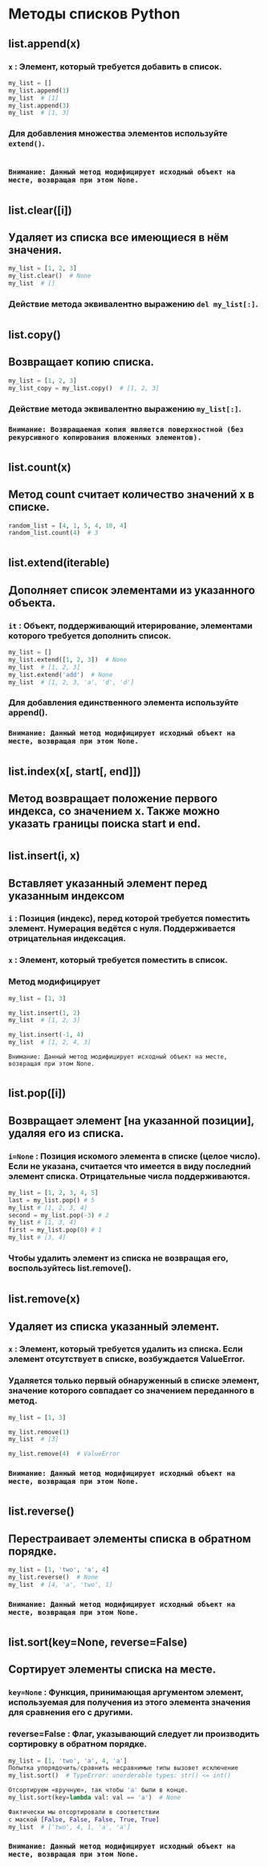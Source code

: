 # Методы списков Python

## **list.append(x)**
### `x` : Элемент, который требуется добавить в список.
```python
my_list = []
my_list.append(1)
my_list  # [1]
my_list.append(3)
my_list  # [1, 3]
```
### Для добавления множества элементов используйте `extend()`.

#
### `Внимание: Данный метод модифицирует исходный объект на месте, возвращая при этом None.`
#
## **list.clear([i])**
## Удаляет из списка все имеющиеся в нём значения.
```python
my_list = [1, 2, 3]
my_list.clear()  # None
my_list  # []
```
### Действие метода эквивалентно выражению `del my_list[:]`.
#
## **list.copy()**
## Возвращает копию списка.

```python
my_list = [1, 2, 3]
my_list_copy = my_list.copy()  # [1, 2, 3]
```
### Действие метода эквивалентно выражению `my_list[:]`.
### `Внимание: Возвращаемая копия является поверхностной (без рекурсивного копирования вложенных элементов).`
#
## **list.count(x)**
## Метод count считает количество значений x в списке.
```python
random_list = [4, 1, 5, 4, 10, 4]
random_list.count(4)  # 3
```
#
## **list.extend(iterable)**
## Дополняет список элементами из указанного объекта.

### `it` : Объект, поддерживающий итерирование, элементами которого требуется дополнить список.
```python
my_list = []
my_list.extend([1, 2, 3])  # None
my_list  # [1, 2, 3]
my_list.extend('add')  # None
my_list  # [1, 2, 3, 'a', 'd', 'd']
```
### Для добавления единственного элемента используйте append().

### `Внимание: Данный метод модифицирует исходный объект на месте, возвращая при этом None.`
#
## **list.index(x[, start[, end]])**
## Метод возвращает положение первого индекса, со значением х. Также можно указать границы поиска start и end.
# 
## **list.insert(i, x)**
## Вставляет указанный элемент перед указанным индексом

### `i` : Позиция (индекс), перед которой требуется поместить элемент. Нумерация ведётся с нуля. Поддерживается отрицательная индексация.

### `x` : Элемент, который требуется поместить в список.

### Метод модифицирует
```python
my_list = [1, 3]

my_list.insert(1, 2)
my_list  # [1, 2, 3]

my_list.insert(-1, 4)
my_list  # [1, 2, 4, 3]
```
`Внимание: Данный метод модифицирует исходный объект на месте, возвращая при этом None.`

#
## list.pop([i])
## Возвращает элемент [на указанной позиции], удаляя его из списка.

### `i=None` : Позиция искомого элемента в списке (целое число). Если не указана, считается что имеется в виду последний элемент списка. Отрицательные числа поддерживаются.
```python
my_list = [1, 2, 3, 4, 5]
last = my_list.pop() # 5
my_list # [1, 2, 3, 4]
second = my_list.pop(-3) # 2
my_list # [1, 3, 4]
first = my_list.pop(0) # 1
my_list # [3, 4]
```
### Чтобы удалить элемент из списка не возвращая его, воспользуйтесь list.remove().

# 
## list.remove(x)
## Удаляет из списка указанный элемент.

### `x` : Элемент, который требуется удалить из списка. Если элемент отсутствует в списке, возбуждается ValueError.

### Удаляется только первый обнаруженный в списке элемент, значение которого совпадает со значением переданного в метод.
```python
my_list = [1, 3]

my_list.remove(1)
my_list  # [3]

my_list.remove(4)  # ValueError
```
### `Внимание: Данный метод модифицирует исходный объект на месте, возвращая при этом None.`
#
## list.reverse()
## Перестраивает элементы списка в обратном порядке.
```python
my_list = [1, 'two', 'a', 4]
my_list.reverse()  # None
my_list  # [4, 'a', 'two', 1]
```
### `Внимание: Данный метод модифицирует исходный объект на месте, возвращая при этом None.`

#
## list.sort(key=None, reverse=False)
## Сортирует элементы списка на месте.

### `key=None` : Функция, принимающая аргументом элемент, используемая для получения из этого элемента значения для сравнения его с другими.

### reverse=False : Флаг, указывающий следует ли производить сортировку в обратном порядке.
```python
my_list = [1, 'two', 'a', 4, 'a']
Попытка упорядочить/сравнить несравнимые типы вызовет исключение
my_list.sort()  # TypeError: unorderable types: str() <= int()

Отсортируем «вручную», так чтобы 'а' были в конце.
my_list.sort(key=lambda val: val == 'a')  # None

Фактически мы отсортировали в соответствии 
с маской [False, False, False, True, True]
my_list  # ['two', 4, 1, 'a', 'a']
```
### `Внимание: Данный метод модифицирует исходный объект на месте, возвращая при этом None.`